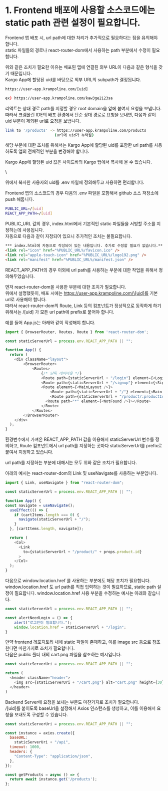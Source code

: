 # 1. Frontend 배포에 사용할 소스코드에는 static path 관련 설정이 필요합니다.

Frontend 앱 배포 시, url path에 대한 처리가 추가적으로 필요하다는 점을 유의해야 합니다.\
static 파일들의 경로나 react-router-dom에서 사용하는 path 부분에서 수정이 필요합니다.

위와 같은 조치가 필요한 이유는 배포된 앱에 연결된 외부 URL이 다음과 같은 형식을 갖기 때문입니다.\
Kargo App에 할당된 uid를 바탕으로 외부 URL의 subpath가 결정됩니다.

```sh
https://user-app.krampoline.com/[uid]

ex) https://user-app.krampoline.com/kaw3ge2123sa
```

리액트는 상대 경로 path를 지정할 경우 root domain을 앞에 붙여서 요청을 보냅니다.\
따라서 크램폴린 IDE의 배포 환경에서 단순 상대 경로로 요청을 보내면, 다음과 같이 uid 부분이 제외된 url로 요청을 보냅니다.

```bash
link to '/products' -> https://user-app.krampoline.com/products 
                      (url에 uid가 누락됨)
```

해당 부분에 대한 조치를 위해서는 Kargo App에 할당된 uid를 포함한 url path를 사용하도록 앱의 전체적인 부분을 변경해야 합니다.

Kargo App에 할당된 uid 값은 사이드바의 Kargo 탭에서 복사해 올 수 있습니다.

\


위에서 복사한 사용자의 uid를 .env 파일에 정의해두고 사용하면 편리합니다.

Frontend 앱의 소스코드의 경우 다음의 .env 파일을 포함해서 github 소스 저장소에 push 해둡니다.

```bash
PUBLIC_URL=/[uid]
REACT_APP_PATH=/[uid]
```

PUBLIC\_URL 값의 경우, index.html에서 기본적인 static 파일들을 서빙할 주소를 지정하는데 사용됩니다.\
자동으로 다음과 같이 지정되어 있으니 추가적인 조치는 불필요합니다.

```html
*** index.html에 자동으로 작성되어 있는 내용입니다. 추가로 수정할 필요가 없습니다.***
<link rel="icon" href="%PUBLIC_URL%/favicon.ico" />
<link rel="apple-touch-icon" href="%PUBLIC_URL%/logo192.png" />
<link rel="manifest" href="%PUBLIC_URL%/manifest.json" />
```

REACT\_APP\_PATH의 경우 이외에 url path를 사용하는 부분에 대한 작업을 위해서 정의해두었습니다.

먼저 react-router-dom을 사용한 부분에 대한 조치가 필요합니다.\
위에서 설명했듯이, 배포 시에는 https://user-app.krampoline.com/\[uid]를 기본 url로 사용해야 합니다.\
따라서 react-router-dom의 Route, Link 등의 컴포넌트가 정상적으로 동작하게 하기 위해서는 /\[uid] 가 모든 url path에 prefix로 붙어야 합니다.

예를 들어 App.js는 아래와 같이 작성해야 합니다.

```javascript
import { BrowserRouter, Routes, Route } from 'react-router-dom';

const staticServerUrl = process.env.REACT_APP_PATH || "";

function App() {
  return (
    <div className="layout">
        <BrowserRouter>
            <Routes>
                {/* 단독 레이아웃 */}
                <Route path={staticServerUrl + "/login"} element={<Login />}></Route>
                <Route path={staticServerUrl + "/signup"} element={<SignUp />}></Route>
                <Route element={<MainLayout />}>
                    <Route path={staticServerUrl + "/"} element={<Main />}></Route>
                    <Route path={staticServerUrl + "/product/:productId"} element={<Detail />}></Route>
                  <Route path="*" element={<NotFound />}></Route>
                </Route>
            </Routes>
        </BrowserRouter>
    </div>
  );
}
```

환경변수에서 가져온 REACT\_APP\_PATH 값을 이용해서 staticServerUrl 변수를 정의하고, Route 컴포넌트에서 url path를 지정하는 곳마다 staticServerUrl를 prefix로 붙여서 지정하고 있습니다.

url path를 지정하는 부분에 대해서는 모두 위와 같은 조치가 필요합니다.

아래의 예시는 react-router-dom의 Link 및 useNavigate를 사용하는 부분입니다.

```javascript
import { Link, useNavigate } from "react-router-dom";

const staticServerUrl = process.env.REACT_APP_PATH || "";

function App() {
const navigate = useNavigate();
  useEffect(() => {
    if (cartItems.length === 0) {
      navigate(staticServerUrl + "/");
    }
  }, [cartItems.length, navigate]);

  return (
    <Col>
      <Link
        to={staticServerUrl + "/product/" + props.product.id}
      >
    </Col>
  );
}
```

다음으로 window.location.href 를 사용하는 부분에도 해당 조치가 필요합니다.\
window.location.href 도 url path를 직접 입력하는 것이 필요하므로, static path 설정이 필요합니다. window.location.href 사용 부분을 수정하는 예시는 아래와 같습니다.

```javascript
const staticServerUrl = process.env.REACT_APP_PATH || "";

const alertNeedLogin = () => {
    alert("로그인이 필요합니다.");
    window.location.href = staticServerUrl + "/login";
}
```

만약 frontend 레포지토리 내에 static 파일이 존재하고, 이를 image src 등으로 참조한다면 마찬가지로 조치가 필요합니다.\
다음은 public 폴더 내의 cart.png 파일을 참조하는 예시입니다.

```javascript
const staticServerUri = process.env.REACT_APP_PATH || "";

return (
  <header className="header">
    <img src={staticServerUri + "/cart.png"} alt="cart.png" height={30} />
  </header>
)
```

Backend Server에 요청을 보내는 부분도 마찬가지로 조치가 필요합니다.\
/\[uid]를 붙이도록 baseUrl을 설정해서 Axios 인스턴스를 생성하고, 이를 이용해서 요청을 보내도록 구성할 수 있습니다.

```javascript
const staticServerUri = process.env.REACT_APP_PATH || "";

const instance = axios.create({
  baseURL:
    staticServerUri + "/api",
  timeout: 1000,
  headers: {
    "Content-Type": "application/json",
  },
});

const getProducts = async () => {
  return await instance.get('/products');
};
```
